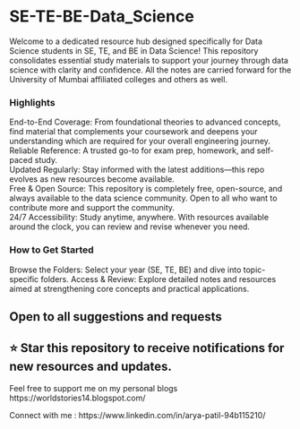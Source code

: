 # SE-TE-BE-Data_Science
Welcome to a dedicated resource hub designed specifically for Data Science students in SE, TE, and BE in Data Science! This repository consolidates essential study materials to support your journey through data science with clarity and confidence.
All the notes are carried forward for the University of Mumbai affiliated colleges and others as well.

### Highlights
End-to-End Coverage: From foundational theories to advanced concepts, find material that complements your coursework and deepens your understanding which are required for your overall engineering journey.<br>
Reliable Reference: A trusted go-to for exam prep, homework, and self-paced study.<br>
Updated Regularly: Stay informed with the latest additions—this repo evolves as new resources become available.<br>
Free & Open Source: This repository is completely free, open-source, and always available to the data science community. Open to all who want to contribute more and support the community.<br>
24/7 Accessibility: Study anytime, anywhere. With resources available around the clock, you can review and revise whenever you need.<br>

### How to Get Started
Browse the Folders: Select your year (SE, TE, BE) and dive into topic-specific folders.
Access & Review: Explore detailed notes and resources aimed at strengthening core concepts and practical applications.

<h2> Open to all suggestions and requests </h2>
<h2> ⭐ Star this repository to receive notifications for new resources and updates. </h2>

<p>Feel free to support me on my personal blogs https://worldstories14.blogspot.com/ </p>
<p> Connect with me : https://www.linkedin.com/in/arya-patil-94b115210/ </p>
